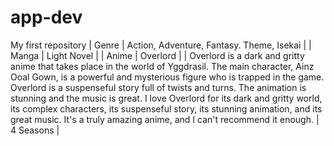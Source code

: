 # app-dev
My first repository
| Genre | Action, Adventure, Fantasy. Theme, Isekai |
| Manga | Light Novel |
| Anime | Overlord |
| Overlord is a dark and gritty anime that takes place in the world of Yggdrasil. The main character, Ainz Ooal Gown, is a powerful and mysterious figure who is trapped in the game. Overlord is a suspenseful story full of twists and turns. The animation is stunning and the music is great. I love Overlord for its dark and gritty world, its complex characters, its suspenseful story, its stunning animation, and its great music. It's a truly amazing anime, and I can't recommend it enough. | 4 Seasons |
